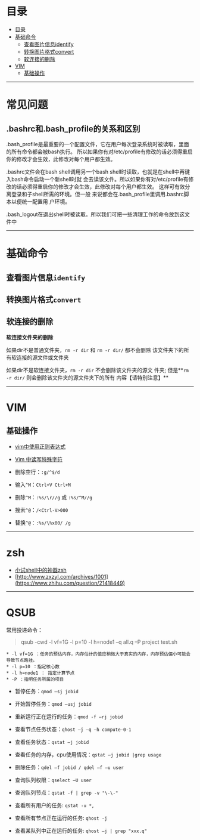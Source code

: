 # 目录

<!--自动插入TOC：https://github.com/ekalinin/github-markdown-toc-->
<!--ts-->
   * [目录](#目录)
   * [基础命令](#基础命令)
      * [查看图片信息identify](#查看图片信息identify)
      * [转换图片格式convert](#转换图片格式convert)
      * [软连接的删除](#软连接的删除)
   * [VIM](#vim)
      * [基础操作](#基础操作)

<!-- Added by: luyl, at: 2019-01-29T10:21+08:00 -->

<!--te-->

----

# 常见问题

## .bashrc和.bash_profile的关系和区别

.bash_profile是最重要的一个配置文件，它在用户每次登录系统时被读取，里面的所有命令都会被bash执行。
所以如果你有对/etc/profile有修改的话必须得重启你的修改才会生效，此修改对每个用户都生效。

.bashrc文件会在bash shell调用另一个bash shell时读取，也就是在shell中再键入bash命令启动一个新shell时就
会去读该文件。所以如果你有对/etc/profile有修改的话必须得重启你的修改才会生效，此修改对每个用户都生效。
这样可有效分离登录和子shell所需的环境。但一般 来说都会在.bash_profile里调用.bashrc脚本以便统一配置用
户环境。


.bash_logout在退出shell时被读取。所以我们可把一些清理工作的命令放到这文件中


----

# 基础命令

## 查看图片信息`identify`

## 转换图片格式`convert`

## 软连接的删除

**软连接文件夹的删除**

如果dir不是普通文件夹，`rm -r dir` 和 `rm -r dir/` 都不会删除
该文件夹下的所有软连接的源文件或文件夹

如果dir不是软连接文件夹，`rm -r dir` 不会删除该文件夹的源文
件夹; 但是**`rm -r dir/` 则会删除该文件夹的源文件夹下的所有
内容【请特别注意】**


----

# VIM

## 基础操作

* [vim中使用正则表达式](https://blog.csdn.net/whaoXYSH/article/details/24652361)
* [Vim 中读写特殊字符](https://blog.csdn.net/chenster/article/details/53307707)


* 删除空行：`:g/^$/d`
* 输入`^M`：`Ctrl+V Ctrl+M`
* 删除`^M`：`:%s/\r//g` 或 `:%s/^M//g`
* 搜索`^@`：`/<Ctrl-V>000`
* 替换`^@`：`:%s/\%x00/ /g`


----

# zsh

* [小试shell中的神器zsh](http://www.zxzyl.com/archives/1001)
* [http://www.zxzyl.com/archives/1001](https://www.zhihu.com/question/21418449)


----

# QSUB

常用投递命令：

> qsub -cwd -l vf=1G -l p=10 -l h=node1 –q all.q –P project test.sh

    * -l vf=1G ：任务的预估内存，内存估计的值应稍微大于真实的内存，内存预估偏小可能会导致节点跑挂。
    * -l p=10 ：指定核心数
    * -l h=node1 ： 指定计算节点
    * -P ：指明任务所属的项目

* 暂停任务：`qmod –sj jobid`
* 开始暂停任务：`qmod –usj jobid`
* 重新运行正在运行的任务：`qmod -f –rj jobid`

* 查看节点任务状态：`qhost –j –q –h compute-0-1`
* 查看任务状态：`qstat –j jobid`
* 查看任务的内存，cpu使用情况：`qstat –j jobid |grep usage`
* 删除任务：`qdel –f jobid / qdel –f –u user`
* 查询队列权限：`qselect –U user`
* 查询队列节点：`qstat -f | grep -v "\-\-"`
* 查看所有用户的任务: `qstat -u *,`
* 查看所有节点正在运行的任务: `qhost -j`
* 查看某队列中正在运行的任务: `qhost –j | grep "xxx.q"`




